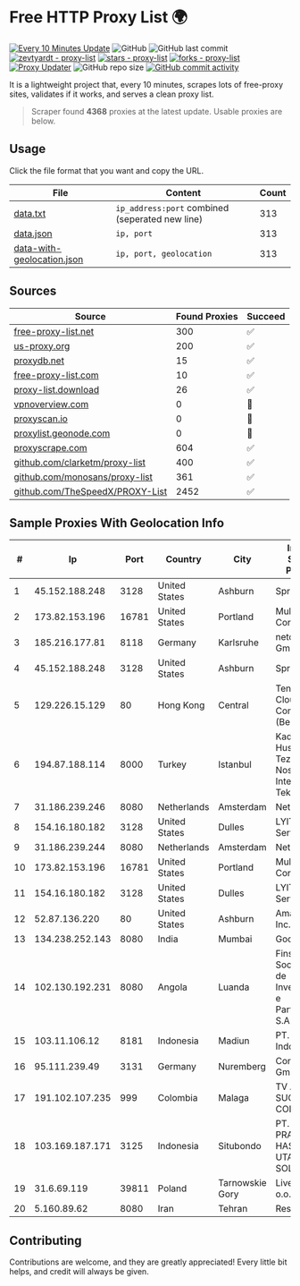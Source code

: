 
# Free HTTP Proxy List 🌍

[![Every 10 Minutes Update](https://github.com/mertguvencli/http-proxy-list/actions/workflows/main.yml/badge.svg?branch=main)](https://github.com/mertguvencli/http-proxy-list/actions/workflows/main.yml)
![GitHub](https://img.shields.io/github/license/mertguvencli/http-proxy-list)
![GitHub last commit](https://img.shields.io/github/last-commit/mertguvencli/http-proxy-list)
[![zevtyardt - proxy-list](https://img.shields.io/static/v1?label=zevtyardt&message=proxy-list&color=blue&logo=github)](https://github.com/zevtyardt/proxy-list "Go to GitHub repo")
[![stars - proxy-list](https://img.shields.io/github/stars/zevtyardt/proxy-list?style=social)](https://github.com/zevtyardt/proxy-list)
[![forks - proxy-list](https://img.shields.io/github/forks/zevtyardt/proxy-list?style=social)](https://github.com/zevtyardt/proxy-list)
[![Proxy Updater](https://github.com/zevtyardt/proxy-list/workflows/Proxy%20Updater/badge.svg)](https://github.com/zevtyardt/proxy-list/actions?query=workflow:"Proxy+Updater")
![GitHub repo size](https://img.shields.io/github/repo-size/zevtyardt/proxy-list)
[![GitHub commit activity](https://img.shields.io/github/commit-activity/m/zevtyardt/proxy-list?logo=commits)](https://github.com/zevtyardt/proxy-list/commits/main)

It is a lightweight project that, every 10 minutes, scrapes lots of free-proxy sites, validates if it works, and serves a clean proxy list.

> Scraper found **4368** proxies at the latest update. Usable proxies are below.

## Usage

Click the file format that you want and copy the URL.

|File|Content|Count|
|----|-------|-----|
|[data.txt](https://raw.githubusercontent.com/mertguvencli/http-proxy-list/main/proxy-list/data.txt)|`ip_address:port` combined (seperated new line)|313|
|[data.json](https://raw.githubusercontent.com/mertguvencli/http-proxy-list/main/proxy-list/data.json)|`ip, port`|313|
|[data-with-geolocation.json](https://raw.githubusercontent.com/mertguvencli/http-proxy-list/main/proxy-list/data-with-geolocation.json)|`ip, port, geolocation`|313|

## Sources

|Source|Found Proxies|Succeed|
|------|-------------|-------|
|[free-proxy-list.net](https://free-proxy-list.net)|300|✅|
|[us-proxy.org](https://www.us-proxy.org)|200|✅|
|[proxydb.net](http://proxydb.net)|15|✅|
|[free-proxy-list.com](https://free-proxy-list.com/?page=&port=&type%5B%5D=http&type%5B%5D=https&up_time=0&search=Search)|10|✅|
|[proxy-list.download](https://www.proxy-list.download/HTTP)|26|✅|
|[vpnoverview.com](https://vpnoverview.com/privacy/anonymous-browsing/free-proxy-servers)|0|🚫|
|[proxyscan.io](https://www.proxyscan.io)|0|🚫|
|[proxylist.geonode.com](https://proxylist.geonode.com/api/proxy-list?limit=300&page=1&sort_by=lastChecked&sort_type=desc&protocols=http,https)|0|🚫|
|[proxyscrape.com](https://api.proxyscrape.com/v2/?request=displayproxies&protocol=http&timeout=10000&country=all&ssl=all&anonymity=all)|604|✅|
|[github.com/clarketm/proxy-list](https://raw.githubusercontent.com/clarketm/proxy-list/master/proxy-list-raw.txt)|400|✅|
|[github.com/monosans/proxy-list](https://raw.githubusercontent.com/monosans/proxy-list/main/proxies/http.txt)|361|✅|
|[github.com/TheSpeedX/PROXY-List](https://raw.githubusercontent.com/TheSpeedX/PROXY-List/master/http.txt)|2452|✅|


## Sample Proxies With Geolocation Info

|#|Ip|Port|Country|City|Internet Service Provider|
|-|--|----|-------|----|-------------------------|
|1|45.152.188.248|3128|United States|Ashburn|Sprint|
|2|173.82.153.196|16781|United States|Portland|Multacom Corporation|
|3|185.216.177.81|8118|Germany|Karlsruhe|netcup GmbH|
|4|45.152.188.248|3128|United States|Ashburn|Sprint|
|5|129.226.15.129|80|Hong Kong|Central|Tencent Cloud Computing (Beijing) Co|
|6|194.87.188.114|8000|Turkey|Istanbul|Kadir Huseyin Tezcan Nosspeed Internet Teknolojileri|
|7|31.186.239.246|8080|Netherlands|Amsterdam|NetSkope Inc|
|8|154.16.180.182|3128|United States|Dulles|LYIT Internet Services|
|9|31.186.239.244|8080|Netherlands|Amsterdam|NetSkope Inc|
|10|173.82.153.196|16781|United States|Portland|Multacom Corporation|
|11|154.16.180.182|3128|United States|Dulles|LYIT Internet Services|
|12|52.87.136.220|80|United States|Ashburn|Amazon.com, Inc.|
|13|134.238.252.143|8080|India|Mumbai|Google LLC|
|14|102.130.192.231|8080|Angola|Luanda|Finstar - Sociedade de Investimento e Participacoes S.A|
|15|103.11.106.12|8181|Indonesia|Madiun|PT. Pascal Indonesia|
|16|95.111.239.49|3131|Germany|Nuremberg|Contabo GmbH|
|17|191.102.107.235|999|Colombia|Malaga|TV AZTECA SUCURSAL COLOMBIA|
|18|103.169.187.171|3125|Indonesia|Situbondo|PT. PRATAMA HASTA UTAMA SOLUSINDO|
|19|31.6.69.119|39811|Poland|Tarnowskie Gory|Livenet sp. z o.o.|
|20|5.160.89.62|8080|Iran|Tehran|Respina|



## Contributing

Contributions are welcome, and they are greatly appreciated! Every
little bit helps, and credit will always be given.

